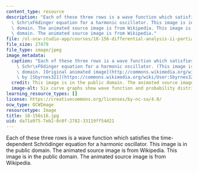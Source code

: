 ```yaml
---
content_type: resource
description: "Each of these three rows is a wave function which satisfies the time-dependent\
  \ Schr\xF6dinger equation for a harmonic oscillator. This image is in the public\
  \ domain. The animated source image is from Wikipedia. This image is in the public\
  \ domain. The animated source image is from Wikipedia."
file: /ol-ocw-studio-app/courses/18-156-differential-analysis-ii-partial-differential-equations-and-fourier-analysis-spring-2016/da71a9757eb20c0f278233119ff54d21_18-156s16.jpg
file_size: 27479
file_type: image/jpeg
image_metadata:
  caption: "Each of these three rows is a wave function which satisfies the time-dependent\
    \ Schr\xF6dinger equation for a harmonic oscillator. (This image is in the public\
    \ domain. [Original animated image](http://commons.wikimedia.org/wiki/File:StationaryStatesAnimation.gif)\
    \ by [Sbyrnes321](https://commons.wikimedia.org/wiki/User:Sbyrnes321) on\_Wikipedia.)"
  credit: This image is in the public domain. The animated source image is from Wikipedia.
  image-alt: Six curve graphs show wave function and probability distribution.
learning_resource_types: []
license: https://creativecommons.org/licenses/by-nc-sa/4.0/
ocw_type: OCWImage
resourcetype: Image
title: 18-156s16.jpg
uid: da71a975-7eb2-0c0f-2782-33119ff54d21
---
```

Each of these three rows is a wave function which satisfies the time-dependent Schrödinger equation for a harmonic oscillator. This image is in the public domain. The animated source image is from Wikipedia. This image is in the public domain. The animated source image is from Wikipedia.